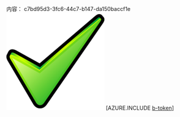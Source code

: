 内容： c7bd95d3-3fc6-44c7-b147-da150baccf1e![图像](25138e49-efe2-4dbe-aa5a-c9336fdbafca.png)
[AZURE.INCLUDE [b-token](197201ef-58a7-4890-af16-06156860d8b4.md)]
